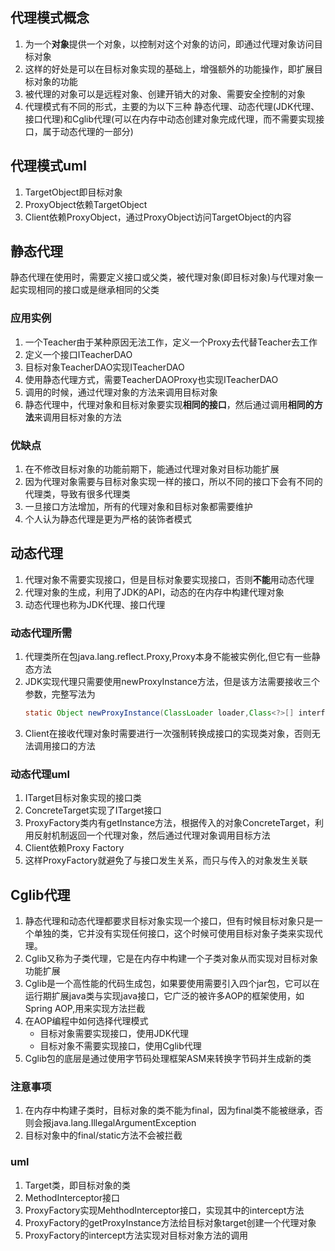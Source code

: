 ## 代理模式概念

1. 为一个**对象**提供一个对象，以控制对这个对象的访问，即通过代理对象访问目标对象
2. 这样的好处是可以在目标对象实现的基础上，增强额外的功能操作，即扩展目标对象的功能
3. 被代理的对象可以是远程对象、创建开销大的对象、需要安全控制的对象
4. 代理模式有不同的形式，主要的为以下三种 静态代理、动态代理(JDK代理、接口代理)和Cglib代理(可以在内存中动态创建对象完成代理，而不需要实现接口，属于动态代理的一部分)

## 代理模式uml

1. TargetObject即目标对象
2. ProxyObject依赖TargetObject
3. Client依赖ProxyObject，通过ProxyObject访问TargetObject的内容

## 静态代理

静态代理在使用时，需要定义接口或父类，被代理对象(即目标对象)与代理对象一起实现相同的接口或是继承相同的父类

### 应用实例

1. 一个Teacher由于某种原因无法工作，定义一个Proxy去代替Teacher去工作
2. 定义一个接口ITeacherDAO
3. 目标对象TeacherDAO实现ITeacherDAO
4. 使用静态代理方式，需要TeacherDAOProxy也实现ITeacherDAO
5. 调用的时候，通过代理对象的方法来调用目标对象
6. 静态代理中，代理对象和目标对象要实现**相同的接口**，然后通过调用**相同的方法**来调用目标对象的方法

### 优缺点

1. 在不修改目标对象的功能前期下，能通过代理对象对目标功能扩展
2. 因为代理对象需要与目标对象实现一样的接口，所以不同的接口下会有不同的代理类，导致有很多代理类
3. 一旦接口方法增加，所有的代理对象和目标对象都需要维护
4. 个人认为静态代理是更为严格的装饰者模式

## 动态代理

1. 代理对象不需要实现接口，但是目标对象要实现接口，否则**不能**用动态代理
2. 代理对象的生成，利用了JDK的API，动态的在内存中构建代理对象
3. 动态代理也称为JDK代理、接口代理

### 动态代理所需

1. 代理类所在包java.lang.reflect.Proxy,Proxy本身不能被实例化,但它有一些静态方法
2. JDK实现代理只需要使用newProxyInstance方法，但是该方法需要接收三个参数，完整写法为
   ```java
   static Object newProxyInstance(ClassLoader loader,Class<?>[] interfaces,InvocationHandler h);
   ```
3. Client在接收代理对象时需要进行一次强制转换成接口的实现类对象，否则无法调用接口的方法

### 动态代理uml

1. ITarget目标对象实现的接口类
2. ConcreteTarget实现了ITarget接口
3. ProxyFactory类内有getInstance方法，根据传入的对象ConcreteTarget，利用反射机制返回一个代理对象，然后通过代理对象调用目标方法
4. Client依赖Proxy Factory
5. 这样ProxyFactory就避免了与接口发生关系，而只与传入的对象发生关联

## Cglib代理

1. 静态代理和动态代理都要求目标对象实现一个接口，但有时候目标对象只是一个单独的类，它并没有实现任何接口，这个时候可使用目标对象子类来实现代理。
2. Cglib又称为子类代理，它是在内存中构建一个子类对象从而实现对目标对象功能扩展
3. Cglib是一个高性能的代码生成包，如果要使用需要引入四个jar包，它可以在运行期扩展java类与实现java接口，它广泛的被许多AOP的框架使用，如Spring AOP,用来实现方法拦截
4. 在AOP编程中如何选择代理模式
   * 目标对象需要实现接口，使用JDK代理
   * 目标对象不需要实现接口，使用Cglib代理
5. Cglib包的底层是通过使用字节码处理框架ASM来转换字节码并生成新的类

### 注意事项

1. 在内存中构建子类时，目标对象的类不能为final，因为final类不能被继承，否则会报java.lang.IllegalArgumentException
2. 目标对象中的final/static方法不会被拦截

### uml

1. Target类，即目标对象的类
2. MethodInterceptor接口
3. ProxyFactory实现MehthodInterceptor接口，实现其中的intercept方法
4. ProxyFactory的getProxyInstance方法给目标对象target创建一个代理对象
5. ProxyFactory的intercept方法实现对目标对象方法的调用